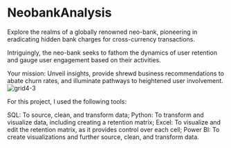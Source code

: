 # NeobankAnalysis
Explore the realms of a globally renowned neo-bank, pioneering in eradicating hidden bank charges for cross-currency transactions.

Intriguingly, the neo-bank seeks to fathom the dynamics of user retention and gauge user engagement based on their activities.

Your mission: Unveil insights, provide shrewd business recommendations to abate churn rates, and illuminate pathways to heightened user involvement.![grid4-3](https://github.com/RossetoAnalytics/NeobankAnalysis/assets/104378621/a90d11c2-f912-4786-8182-aba5d1b4f197)


For this project, I used the following tools:

SQL: To source, clean, and transform data;
Python: To transform and visualize data, including creating a retention matrix;
Excel: To visualize and edit the retention matrix, as it provides control over each cell;
Power BI: To create visualizations and further source, clean, and transform data.
